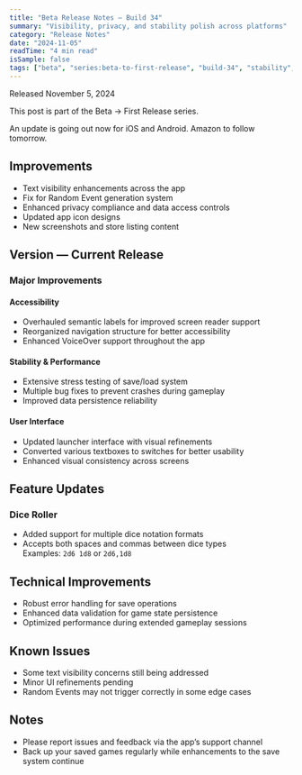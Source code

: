 ```yaml
---
title: "Beta Release Notes — Build 34"
summary: "Visibility, privacy, and stability polish across platforms"
category: "Release Notes"
date: "2024-11-05"
readTime: "4 min read"
isSample: false
tags: ["beta", "series:beta-to-first-release", "build-34", "stability", "privacy", "dice-roller"]
---
```


Released November 5, 2024

This post is part of the Beta → First Release series.

An update is going out now for iOS and Android. Amazon to follow tomorrow.

## Improvements
- Text visibility enhancements across the app
- Fix for Random Event generation system
- Enhanced privacy compliance and data access controls
- Updated app icon designs
- New screenshots and store listing content

## Version — Current Release

### Major Improvements

#### Accessibility
- Overhauled semantic labels for improved screen reader support
- Reorganized navigation structure for better accessibility
- Enhanced VoiceOver support throughout the app

#### Stability & Performance
- Extensive stress testing of save/load system
- Multiple bug fixes to prevent crashes during gameplay
- Improved data persistence reliability

#### User Interface
- Updated launcher interface with visual refinements
- Converted various textboxes to switches for better usability
- Enhanced visual consistency across screens

## Feature Updates

### Dice Roller
- Added support for multiple dice notation formats
- Accepts both spaces and commas between dice types  
  Examples: `2d6 1d8` or `2d6,1d8`

## Technical Improvements
- Robust error handling for save operations
- Enhanced data validation for game state persistence
- Optimized performance during extended gameplay sessions

## Known Issues
- Some text visibility concerns still being addressed
- Minor UI refinements pending
- Random Events may not trigger correctly in some edge cases

## Notes
- Please report issues and feedback via the app’s support channel
- Back up your saved games regularly while enhancements to the save system continue
